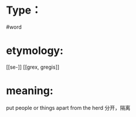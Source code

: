 # Type：
#word 
# etymology: 
[[se-]]
[[grex, gregis]]
# meaning: 
put people or things apart from the herd
分开，隔离